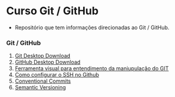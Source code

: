 # Curso Git / GitHub

- Repositório que tem informações direcionadas ao Git / GitHub.

  

 <h3> Git / GitHub </h3>

 1. [Git Desktop Download](https://git-scm.com/downloads)
 2. [GitHub Desktop Download](https://desktop.github.com/)
 3. [Ferramenta visual para entendimento da maniupulação do GIT](https://git-school.github.io/visualizing-git/)
 4. [Como configurar o SSH no Github](https://dev.to/dxwebster/como-conectar-ao-github-com-chaves-ssh-1i41)
 5. [Conventional Commits](https://www.conventionalcommits.org/en/v1.0.0/)
 6. [Semantic Versioning](https://semver.org/)
